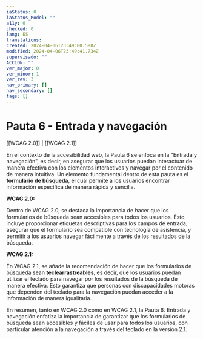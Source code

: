 ```yaml
---
iaStatus: 0
iaStatus_Model: ""
a11y: 0
checked: 0
lang: ES
translations: 
created: 2024-04-06T23:49:00.588Z
modified: 2024-04-06T23:49:41.734Z
supervisado: ""
ACCION: ""
ver_major: 0
ver_minor: 1
ver_rev: 3
nav_primary: []
nav_secondary: []
tags: []
---
```

# Pauta 6 - Entrada y navegación

[[WCAG 2.0]] | [[WCAG 2.1]]

En el contexto de la accesibilidad web, la Pauta 6 se enfoca en la "Entrada y navegación", es decir, en asegurar que los usuarios puedan interactuar de manera efectiva con los elementos interactivos y navegar por el contenido de manera intuitiva. Un elemento fundamental dentro de esta pauta es el **formulario de búsqueda**, el cual permite a los usuarios encontrar información específica de manera rápida y sencilla.

**WCAG 2.0:**

Dentro de WCAG 2.0, se destaca la importancia de hacer que los formularios de búsqueda sean accesibles para todos los usuarios. Esto incluye proporcionar etiquetas descriptivas para los campos de entrada, asegurar que el formulario sea compatible con tecnología de asistencia, y permitir a los usuarios navegar fácilmente a través de los resultados de la búsqueda.

**WCAG 2.1:**

En WCAG 2.1, se añade la recomendación de hacer que los formularios de búsqueda sean **teclearrastreables**, es decir, que los usuarios puedan utilizar el teclado para navegar por los resultados de la búsqueda de manera efectiva. Esto garantiza que personas con discapacidades motoras que dependen del teclado para la navegación puedan acceder a la información de manera igualitaria.

En resumen, tanto en WCAG 2.0 como en WCAG 2.1, la Pauta 6: Entrada y navegación enfatiza la importancia de garantizar que los formularios de búsqueda sean accesibles y fáciles de usar para todos los usuarios, con particular atención a la navegación a través del teclado en la versión 2.1.